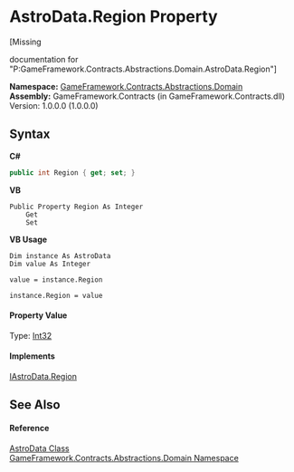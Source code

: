 # AstroData.Region Property 
 

\[Missing <summary> documentation for "P:GameFramework.Contracts.Abstractions.Domain.AstroData.Region"\]

**Namespace:**&nbsp;<a href="cbea2cac-4b61-7f85-9e15-c3347ab319fc">GameFramework.Contracts.Abstractions.Domain</a><br />**Assembly:**&nbsp;GameFramework.Contracts (in GameFramework.Contracts.dll) Version: 1.0.0.0 (1.0.0.0)

## Syntax

**C#**<br />
``` C#
public int Region { get; set; }
```

**VB**<br />
``` VB
Public Property Region As Integer
	Get
	Set
```

**VB Usage**<br />
``` VB Usage
Dim instance As AstroData
Dim value As Integer

value = instance.Region

instance.Region = value
```


#### Property Value
Type: <a href="http://msdn2.microsoft.com/en-us/library/td2s409d" target="_blank">Int32</a>

#### Implements
<a href="e61cee00-6b04-a458-238f-fe33dafea620">IAstroData.Region</a><br />

## See Also


#### Reference
<a href="9eab2471-f810-29b9-a246-fe4d23cd7b30">AstroData Class</a><br /><a href="cbea2cac-4b61-7f85-9e15-c3347ab319fc">GameFramework.Contracts.Abstractions.Domain Namespace</a><br />